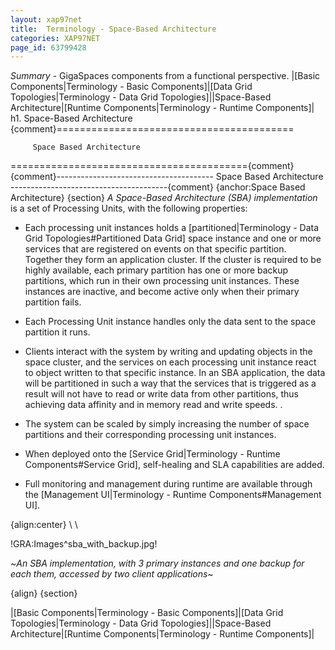 ```yaml
---
layout: xap97net
title:  Terminology - Space-Based Architecture
categories: XAP97NET
page_id: 63799428
---
```


*Summary* - GigaSpaces components from a functional perspective.
|[Basic Components|Terminology - Basic Components]|[Data Grid Topologies|Terminology - Data Grid Topologies]||Space-Based Architecture|[Runtime Components|Terminology - Runtime Components]|
h1. Space-Based Architecture
{comment}=========================================

         Space Based Architecture

========================================={comment}
{comment}---------------------------------------
          Space Based Architecture
---------------------------------------{comment}
{anchor:Space Based Architecture}
{section}
*A Space-Based Architecture (SBA) implementation* is a set of Processing Units, with the following properties:

* Each processing unit instances holds a [partitioned|Terminology - Data Grid Topologies#Partitioned Data Grid] space instance and one or more services that are registered on events on that specific partition. Together they form an application cluster. If the cluster is required to be highly available, each primary partition has one or more backup partitions, which run in their own processing unit instances. These instances are inactive, and become active only when their primary partition fails.

* Each Processing Unit instance handles only the data sent to the space partition it runs.

* Clients interact with the system by writing and updating objects in the space cluster, and the services on each processing unit instance react to object written to that specific instance. In an SBA application, the data will be partitioned in such a way that the services that is triggered as a result will not have to read or write data from other partitions, thus achieving data affinity and in memory read and write speeds. .

* The system can be scaled by simply increasing the number of space partitions and their corresponding processing unit instances.

* When deployed onto the [Service Grid|Terminology - Runtime Components#Service Grid], self-healing and SLA capabilities are added.

* Full monitoring and management during runtime are available through the [Management UI|Terminology - Runtime Components#Management UI].


{align:center}
\\ \\

!GRA:Images^sba_with_backup.jpg!

~*An SBA implementation, with 3 primary instances and one backup for each them, accessed by two client applications*~

{align}
{section}

|[Basic Components|Terminology - Basic Components]|[Data Grid Topologies|Terminology - Data Grid Topologies]||Space-Based Architecture|[Runtime Components|Terminology - Runtime Components]|